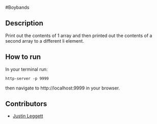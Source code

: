 #Boybands



## Description
Print out the contents of 1 array and then printed out the contents of a second array to a different li element.

## How to run
In your terminal run:
```
http-server -p 9999
```
then navigate to http://localhost:9999 in your browser.

## Contributors
- [Justin Leggett](https://github.com/justinal64)
